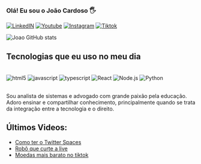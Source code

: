 ### Olá! Eu sou o João Cardoso 🖐️

[![LinkedIN](https://img.shields.io/badge/LinkedIn-0077B5?style=for-the-badge&logo=linkedin&logoColor=white)](https://www.linkedin.com/in/joaovix/)
[![Youtube](https://img.shields.io/badge/YouTube-FF0000?style=for-the-badge&logo=youtube&logoColor=white)](https://www.youtube.com/c/joaogandorim)
[![Instagram](https://img.shields.io/badge/Instagram-E4405F?style=for-the-badge&logo=instagram&logoColor=white)](https://www.instagram.com/joaogandorim/)
[![Tiktok](	https://img.shields.io/badge/TikTok-000000?style=for-the-badge&logo=tiktok&logoColor=white)](https://www.tiktok.com/@joaogandorim)

![Joao GitHub stats](https://github-readme-stats.vercel.app/api?username=joaovix&show_icons=true&theme=radical)

## Tecnologias que eu uso no meu dia

<div style="display: inline_block"><br/>
     <img src="https://img.shields.io/badge/HTML5-E34F26?style=for-the-badge&logo=html5&logoColor=white"
       alt="html5" align ="center">
     <img src="https://img.shields.io/badge/CSS3-1572B6?style=for-the-badge&logo=css3&logoColor=white"
       alt="javascript" align ="center">
     <img src="https://img.shields.io/badge/JavaScript-F7DF1E?style=for-the-badge&logo=javascript&logoColor=black"
       alt="typescript" align ="center">
     <img src="https://img.shields.io/badge/React-20232A?style=for-the-badge&logo=react&logoColor=61DAFB"
       alt="React" align ="center">
     <img src="https://img.shields.io/badge/Node.js-43853D?style=for-the-badge&logo=node.js&logoColor=white"
       alt="Node.js" align ="center">
     <img src="https://img.shields.io/badge/Python-14354C?style=for-the-badge&logo=python&logoColor=white"
       alt="Python" align ="center">

</div><br>

Sou analista de sistemas e advogado com grande paixão pela educação. Adoro ensinar e compartilhar conhecimento, principalmente quando se trata da integração entre a tecnologia e o direito.

## Últimos Videos:
- [Como ter o Twitter Spaces](https://www.youtube.com/watch?v=v6Cuz_UbMPg)<br>
- [Robô que curte a live](https://www.youtube.com/watch?v=m7ZAyIqRJUQ)<br>
- [Moedas mais barato no tiktok](https://www.youtube.com/watch?v=qjzozYPFB-s)<br>
